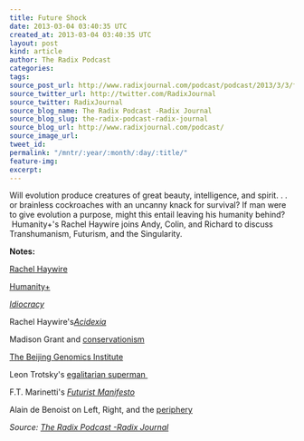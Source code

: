 ```yaml
---
title: Future Shock
date: 2013-03-04 03:40:35 UTC
created_at: 2013-03-04 03:40:35 UTC
layout: post
kind: article
author: The Radix Podcast
categories: 
tags: 
source_post_url: http://www.radixjournal.com/podcast/podcast/2013/3/3/future-shock
source_twitter_url: http://twitter.com/RadixJournal
source_twitter: RadixJournal
source_blog_name: The Radix Podcast -Radix Journal
source_blog_slug: the-radix-podcast-radix-journal
source_blog_url: http://www.radixjournal.com/podcast/
source_image_url: 
tweet_id: 
permalink: "/mntr/:year/:month/:day/:title/"
feature-img: 
excerpt: 
---
```

<p>Will evolution produce creatures of great beauty, intelligence, and spirit. . . or brainless cockroaches with an uncanny knack for survival? If man were to give evolution a purpose, might this entail leaving his humanity behind?  Humanity+'s Rachel Haywire joins Andy, Colin, and Richard to discuss Transhumanism, Futurism, and the Singularity.   </p>



<p><strong>Notes:</strong></p><p><a href="http://rachelhaywire.com/">Rachel Haywire</a></p><p><a href="http://humanityplus.org/">Humanity+</a></p><p><em><a href="http://www.amazon.com/gp/product/B000K7VHOG/ref=as_li_ss_tl?ie=UTF8&amp;camp=1789&amp;creative=390957&amp;creativeASIN=B000K7VHOG&amp;linkCode=as2&amp;tag=alterright-20">Idiocracy</a></em></p><p>Rachel Haywire's<em><a href="http://www.amazon.com/gp/product/B008EQR5ZK/ref=as_li_ss_tl?ie=UTF8&amp;camp=1789&amp;creative=390957&amp;creativeASIN=B008EQR5ZK&amp;linkCode=as2&amp;tag=alterright-20">Acidexia</a></em></p><p>Madison Grant and <a href="http://www.amazon.com/gp/product/B004BDOSW8/ref=as_li_ss_tl?ie=UTF8&amp;camp=1789&amp;creative=390957&amp;creativeASIN=B004BDOSW8&amp;linkCode=as2&amp;tag=alterright-20">conservationism</a></p><p><a href="http://en.wikipedia.org/wiki/Beijing_Genomics_Institute">The Beijing Genomics Institute</a></p><p>Leon Trotsky's <a href="http://en.wikipedia.org/wiki/Literature_and_Revolution">egalitarian superman </a></p><p>F.T. Marinetti's <em><a href="http://www.italianfuturism.org/manifestos/foundingmanifesto/">Futurist Manifesto</a></em></p><p>Alain de Benoist on Left, Right, and the <a href="http://www.spunk.org/texts/groups/faf/sp000261.txt">periphery</a></p><div class="">
    <i>Source: <a href="http://www.radixjournal.com/podcast/">The Radix Podcast -Radix Journal</a></i>
</div>
